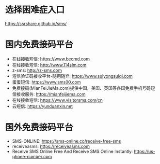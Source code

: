
# 选择困难症入口

https://ssrshare.github.io/sms/



# 国内免费接码平台

- 在线接收短信: https://www.becmd.com
- 在线接收短信: http://www.114sim.com
- z-sms: http://z-sms.com
- 短信验证码接收平台-随用随弃: https://www.suiyongsuiqi.com
- 蛋蛋短信: https://www.sms00.com
- 免费接码(MianFeiJieMa.com)提供中国、美国、英国等各国免费手机号码短信接收服务: https://mianfeijiema.com
- 在线接收短信: https://www.visitorsms.com/cn
- 云短信: https://yunduanxin.net



# 国外免费接码平台

- SMS-ONLINE: https://sms-online.co/receive-free-sms
- receiveasms: https://receiveasms.com
- Receive SMS Online Free And Receive SMS Online Instantly: https://us-phone-number.com